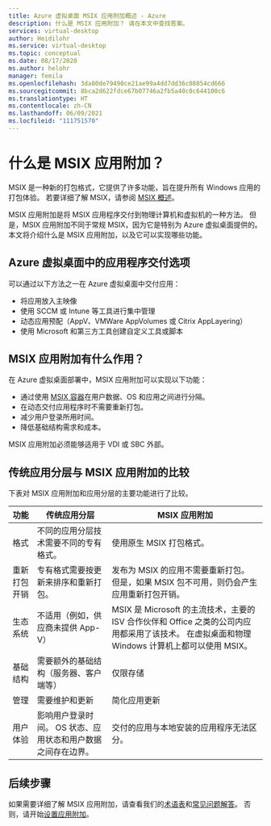 ```yaml
---
title: Azure 虚拟桌面 MSIX 应用附加概述 - Azure
description: 什么是 MSIX 应用附加？ 请在本文中查找答案。
services: virtual-desktop
author: Heidilohr
ms.service: virtual-desktop
ms.topic: conceptual
ms.date: 08/17/2020
ms.author: helohr
manager: femila
ms.openlocfilehash: 3da80de79490ce21ae99a4dd7dd36c08054cd666
ms.sourcegitcommit: 8bca2d622fdce67b07746a2fb5a40c0c644100c6
ms.translationtype: HT
ms.contentlocale: zh-CN
ms.lasthandoff: 06/09/2021
ms.locfileid: "111751570"
---
```

# <a name="what-is-msix-app-attach"></a>什么是 MSIX 应用附加？

MSIX 是一种新的打包格式，它提供了许多功能，旨在提升所有 Windows 应用的打包体验。 若要详细了解 MSIX，请参阅 [MSIX 概述](/windows/msix/overview)。

MSIX 应用附加是将 MSIX 应用程序交付到物理计算机和虚拟机的一种方法。 但是，MSIX 应用附加不同于常规 MSIX，因为它是特别为 Azure 虚拟桌面提供的。 本文将介绍什么是 MSIX 应用附加，以及它可以实现哪些功能。

## <a name="application-delivery-options-in-azure-virtual-desktop"></a>Azure 虚拟桌面中的应用程序交付选项

可以通过以下方法之一在 Azure 虚拟桌面中交付应用：

- 将应用放入主映像
- 使用 SCCM 或 Intune 等工具进行集中管理
- 动态应用预配（AppV、VMWare AppVolumes 或 Citrix AppLayering）
- 使用 Microsoft 和第三方工具创建自定义工具或脚本

## <a name="what-does-msix-app-attach-do"></a>MSIX 应用附加有什么作用？

在 Azure 虚拟桌面部署中，MSIX 应用附加可以实现以下功能：

- 通过使用 [MSIX 容器](/windows/msix/msix-container)在用户数据、OS 和应用之间进行分隔。
- 在动态交付应用程序时不需要重新打包。
- 减少用户登录所用时间。
- 降低基础结构需求和成本。

MSIX 应用附加必须能够适用于 VDI 或 SBC 外部。

## <a name="traditional-app-layering-compared-to-msix-app-attach"></a>传统应用分层与 MSIX 应用附加的比较

下表对 MSIX 应用附加和应用分层的主要功能进行了比较。

| 功能 | 传统应用分层  | MSIX 应用附加  |
|-----|-----------------------------|--------------------|
| 格式               | 不同的应用分层技术需要不同的专有格式。 | 使用原生 MSIX 打包格式。        |
| 重新打包开销 | 专有格式需要按更新来排序和重新打包。         | 发布为 MSIX 的应用不需要重新打包。 但是，如果 MSIX 包不可用，则仍会产生应用重新打包开销。 |
| 生态系统            | 不适用（例如，供应商未提供 App-V）  | MSIX 是 Microsoft 的主流技术，主要的 ISV 合作伙伴和 Office 之类的公司内应用都采用了该技术。 在虚拟桌面和物理 Windows 计算机上都可以使用 MSIX。 |
| 基础结构       | 需要额外的基础结构（服务器、客户端等） | 仅限存储   |
| 管理       | 需要维护和更新   | 简化应用更新 |
| 用户体验      | 影响用户登录时间。 OS 状态、应用状态和用户数据之间存在边界。  | 交付的应用与本地安装的应用程序无法区分。 |

## <a name="next-steps"></a>后续步骤

如果需要详细了解 MSIX 应用附加，请查看我们的[术语表](app-attach-glossary.md)和[常见问题解答](app-attach-faq.md)。 否则，请开始[设置应用附加](app-attach.md)。

